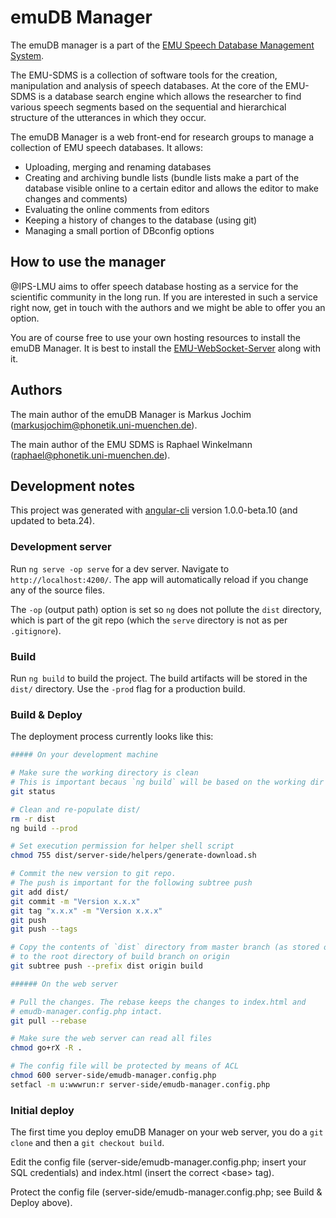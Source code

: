 # emuDB Manager

The emuDB manager is a part of the [EMU Speech Database Management System](https://ips-lmu.github.io/EMU.html).

The EMU-SDMS is a collection of software tools for the creation, manipulation and analysis of speech databases. At the core of the EMU-SDMS is a database search engine which allows the researcher to find various speech segments based on the sequential and hierarchical structure of the utterances in which they occur.

The emuDB Manager is a web front-end for research groups to manage a 
collection of EMU speech databases. It allows:

* Uploading, merging and renaming databases
* Creating and archiving bundle lists (bundle lists make a part of the 
database visible online to a certain editor and allows the editor to make 
changes and comments)
* Evaluating the online comments from editors
* Keeping a history of changes to the database (using git)
* Managing a small portion of DBconfig options

## How to use the manager

@IPS-LMU aims to offer speech database hosting as a service for the 
scientific community in the long run. If you are interested in such a service
right now, get in touch with the authors and we might be able to offer you an 
option.
  
You are of course free to use your own hosting resources to install the emuDB
Manager. It is best to install the [EMU-WebSocket-Server](https://github.com/IPS-LMU/IPS-EMUprot-nodeWSserver)
along with it.

## Authors

The main author of the emuDB Manager is Markus Jochim (<markusjochim@phonetik.uni-muenchen.de>).

The main author of the EMU SDMS is Raphael Winkelmann (<raphael@phonetik.uni-muenchen.de>).


## Development notes

This project was generated with [angular-cli](https://github.com/angular/angular-cli) version 1.0.0-beta.10 (and updated to beta.24).

### Development server

Run `ng serve -op serve` for a dev server. Navigate to `http://localhost:4200/`. The app will automatically reload if you change any of the source files.

The `-op` (output path) option is set so `ng` does not pollute the `dist` directory, which is part of the git repo (which the `serve` directory is not as per `.gitignore`).

### Build

Run `ng build` to build the project. The build artifacts will be stored in the `dist/` directory. Use the `-prod` flag for a production build.

### Build & Deploy

The deployment process currently looks like this:

```bash
##### On your development machine

# Make sure the working directory is clean
# This is important becaus `ng build` will be based on the working dir and not on the HEAD revision
git status

# Clean and re-populate dist/
rm -r dist
ng build --prod

# Set execution permission for helper shell script
chmod 755 dist/server-side/helpers/generate-download.sh

# Commit the new version to git repo.
# The push is important for the following subtree push
git add dist/
git commit -m "Version x.x.x"
git tag "x.x.x" -m "Version x.x.x"
git push
git push --tags

# Copy the contents of `dist` directory from master branch (as stored on origin)
# to the root directory of build branch on origin
git subtree push --prefix dist origin build

###### On the web server

# Pull the changes. The rebase keeps the changes to index.html and
# emudb-manager.config.php intact.
git pull --rebase

# Make sure the web server can read all files
chmod go+rX -R .

# The config file will be protected by means of ACL
chmod 600 server-side/emudb-manager.config.php
setfacl -m u:wwwrun:r server-side/emudb-manager.config.php
```

### Initial deploy

The first time you deploy emuDB Manager on your web server, you do a `git clone` and then a `git checkout build`.

Edit the config file (server-side/emudb-manager.config.php; insert your SQL credentials) and index.html (insert the correct &lt;base> tag).

Protect the config file (server-side/emudb-manager.config.php; see Build & Deploy above).
